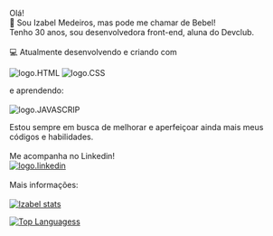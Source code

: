 Olá! 
<br/>
:woman: Sou Izabel Medeiros, mas pode me chamar de Bebel!
<br/>
Tenho 30 anos, sou desenvolvedora front-end, aluna do Devclub.
<br/>
<br/>
:computer: Atualmente desenvolvendo e criando com 

<img src="https://img.shields.io/badge/HTML5-E34F26?style=for-the-badge&logo=html5&logoColor=white" alt="logo.HTML"/> <img src="https://img.shields.io/badge/CSS3-1572B6?style=for-the-badge&logo=css3&logoColor=white" alt="logo.CSS"/>

e aprendendo: 
<br/>
<br/>
<img src="https://img.shields.io/badge/JavaScript-F7DF1E?style=for-the-badge&logo=javascript&logoColor=black" ALT="logo.JAVASCRIP"/>

Estou sempre em busca de melhorar e aperfeiçoar ainda mais meus códigos e habilidades.
<br/>
<br/>
Me acompanha no Linkedin!
<br/>
<a href="www.linkedin.com/in/izabelmedeirosm">
<img 
  src="https://img.shields.io/badge/LinkedIn-0077B5?style=for-the-badge&logo=linkedin&logoColor=white" alt="logo.linkedin"/>
</a>
<br/>
<br/>
Mais informações:
<br/>
<br/>
[![Izabel stats](https://github-readme-stats.vercel.app/api?username=izabelmedeirosm)](https://github.com/anuraghazra/github-readme-stats)

[![Top Languagess](https://github-readme-stats.vercel.app/api/top-langs/?username=izabelmedeirosm)](https://github.com/anuraghazra/github-readme-stats)
<!---
izabelmedeirosm/izabelmedeirosm is a ✨ special ✨ repository because its `README.md` (this file) appears on your GitHub profile.
You can click the Preview link to take a look at your changes.

- 👋 Hi, I’m @izabelmedeirosm
- 👀 I’m interested in ...
- 🌱 I’m currently learning ...
- 💞️ I’m looking to collaborate on ...
- 📫 How to reach me ...
--->
